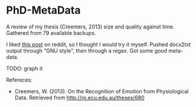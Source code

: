 # PhD-MetaData
A review of my thesis (Creemers, 2013) size and quality against time. Gathered from 79 available backups.  
  
I liked [this post](https://www.reddit.com/r/dataisbeautiful/comments/7fdl2f/how_i_wrote_my_masters_thesis_oc/) on reddit, so I thought 
I would try  it myself. Pushed docx2txt output through "GNU style", then through a regex. Got some good meta-data.

TODO: graph it
  

Refereces:  
  - Creemers, W. (2013). On the Recognition of Emotion from Physiological Data. Retrieved from http://ro.ecu.edu.au/theses/680
